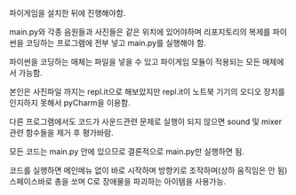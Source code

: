 파이게임을 설치한 뒤에 진행해야함.  
  
main.py와 각종 음원들과 사진들은 같은 위치에 있어야하며 리포지토리의 복제를 파이썬을 코딩하는 프로그램에 전부 넣고 main.py를 실행해야 함.       
   
파이썬을 코딩하는 매체는 파일을 넣을 수 있고 파이게임 모듈이 적용되는 모든 매체에서 가능함.   
   
본인은 사진파일 까지는 repl.it으로 해보았지만 repl.it이 노트북 기기의 오디오 장치를 인지하지 못해서 pyCharm을 이용함.  

다른 프로그램에서도 코드가 사운드관련 문제로 실행이 되지 않으면 sound 및 mixer 관련 함수들을 제거 후 평가바람.
  
모든 코드는 main.py 안에 있으므로 결론적으로 main.py만 실행하면 됨.  
  
코드를 실행하면 메인메뉴 없이 바로 시작하며 방향키로 조작하며(상하 움직임은 안 됨) 스페이스바로 총을 쏘며 C로 장애물을 파괴하는 아이템을 사용가능.
